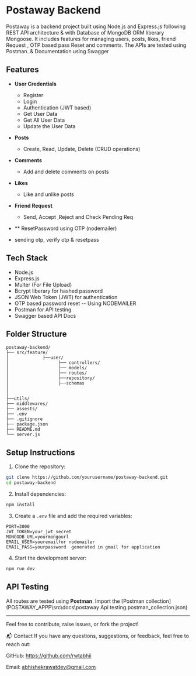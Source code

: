 # Postaway Backend

Postaway is a backend project built using Node.js and Express.js following REST API architecture & with Database of MongoDB ORM liberary Mongoose. It includes features for managing users, posts, likes, friend Request , OTP based pass Reset  and comments. The APIs are tested using Postman. & Documentation using Swagger

## Features

- **User Credentials**
  - Register
  - Login
  - Authentication (JWT based)
  - Get User Data
  - Get All User Data
  - Update the User Data 

- **Posts**
  - Create, Read, Update, Delete (CRUD operations)

- **Comments**
  - Add and delete comments on posts

- **Likes**
  - Like and unlike posts

- **Friend Request**
  - Send, Accept ,Reject and Check Pending Req

- ** ResetPassword using OTP (nodemailer)
- sending otp, verify otp & resetpass    
## Tech Stack

- Node.js
- Express.js
- Multer (For File Upload)
- Bcrypt liberary for hashed password 
- JSON Web Token (JWT) for authentication
- OTP based password reset -- Using NODEMAILER
- Postman for API testing
- Swagger based API Docs 

## Folder Structure
```
postaway-backend/
├── src/feature/
│             ├──user/               
│                   ├── controllers/ 
│                   ├── models/
│                   ├── routes/
│                   ├──repository/
│                   ├──schemas            
│        
│  
├──utils/
├── middlewares/
├── assests/            
├── .env
├── .gitignore
├── package.json
├── README.md
└── server.js
```

## Setup Instructions

1. Clone the repository:
```bash
git clone https://github.com/yourusername/postaway-backend.git
cd postaway-backend
```

2. Install dependencies:
```bash
npm install
```

3. Create a `.env` file and add the required variables:
```
PORT=3000
JWT_TOKEN=your_jwt_secret
MONGODB_URL=yourmongourl
EMAIL_USER=youremailfor nodemailer
EMAIL_PASS=yourpassword  generated in gmail for application
```

4. Start the development server:
```bash
npm run dev
```

## API Testing

All routes are tested using **Postman**. 
Import the [Postman collection] (POSTAWAY_APPP\src\docs\postaway Api testing.postman_collection.json)

---

Feel free to contribute, raise issues, or fork the project!

📬 Contact
If you have any questions, suggestions, or feedback, feel free to reach out:

GitHub: https://github.com/rwtabhii

Email: abhishekrawatdev@gmail.com

